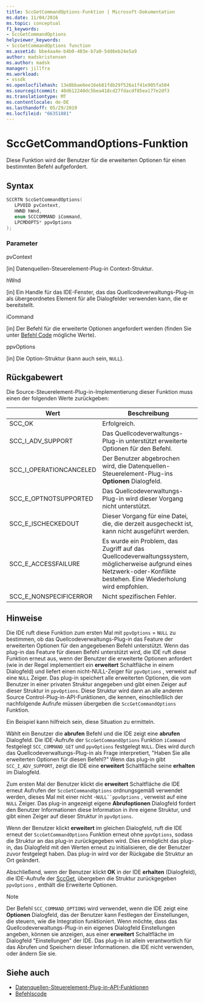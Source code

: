 ```yaml
---
title: SccGetCommandOptions-Funktion | Microsoft-Dokumentation
ms.date: 11/04/2016
ms.topic: conceptual
f1_keywords:
- SccGetCommandOptions
helpviewer_keywords:
- SccGetCommandOptions function
ms.assetid: bbe4aa4e-b4b0-403e-b7a0-5dd6eb24e5a9
author: madskristensen
ms.author: madsk
manager: jillfra
ms.workload:
- vssdk
ms.openlocfilehash: 13e8bbae6ee16eb81fdb29f526a1f41e905fa504
ms.sourcegitcommit: 40d612240dc5bea418cd27fdacdf85ea177e2df3
ms.translationtype: MT
ms.contentlocale: de-DE
ms.lasthandoff: 05/29/2019
ms.locfileid: "66351881"
---
```

# <a name="sccgetcommandoptions-function"></a>SccGetCommandOptions-Funktion
Diese Funktion wird der Benutzer für die erweiterten Optionen für einen bestimmten Befehl aufgefordert.

## <a name="syntax"></a>Syntax

```cpp
SCCRTN SccGetCommandOptions(
   LPVOID pvContext,
   HWND hWnd,
   enum SCCCOMMAND iCommand,
   LPCMDOPTS* ppvOptions
);
```

### <a name="parameters"></a>Parameter
 pvContext

[in] Datenquellen-Steuerelement-Plug-in Context-Struktur.

 hWnd

[in] Ein Handle für das IDE-Fenster, das das Quellcodeverwaltungs-Plug-in als übergeordnetes Element für alle Dialogfelder verwenden kann, die er bereitstellt.

 iCommand

[in] Der Befehl für die erweiterte Optionen angefordert werden (finden Sie unter [Befehl Code](../extensibility/command-code-enumerator.md) mögliche Werte).

 ppvOptions

[in] Die Option-Struktur (kann auch sein, `NULL`).

## <a name="return-value"></a>Rückgabewert
 Die Source-Steuerelement-Plug-in-Implementierung dieser Funktion muss einen der folgenden Werte zurückgeben:

|Wert|Beschreibung|
|-----------|-----------------|
|SCC_OK|Erfolgreich.|
|SCC_I_ADV_SUPPORT|Das Quellcodeverwaltungs-Plug-in unterstützt erweiterte Optionen für den Befehl.|
|SCC_I_OPERATIONCANCELED|Der Benutzer abgebrochen wird, die Datenquellen-Steuerelement-Plug-ins **Optionen** Dialogfeld.|
|SCC_E_OPTNOTSUPPORTED|Das Quellcodeverwaltungs-Plug-in wird dieser Vorgang nicht unterstützt.|
|SCC_E_ISCHECKEDOUT|Dieser Vorgang für eine Datei, die, die derzeit ausgecheckt ist, kann nicht ausgeführt werden.|
|SCC_E_ACCESSFAILURE|Es wurde ein Problem, das Zugriff auf das Quellcodeverwaltungssystem, möglicherweise aufgrund eines Netzwerk-oder-Konflikte bestehen. Eine Wiederholung wird empfohlen.|
|SCC_E_NONSPECIFICERROR|Nicht spezifischen Fehler.|

## <a name="remarks"></a>Hinweise
 Die IDE ruft diese Funktion zum ersten Mal mit `ppvOptions` = `NULL` zu bestimmen, ob das Quellcodeverwaltungs-Plug-in das Feature der erweiterten Optionen für den angegebenen Befehl unterstützt. Wenn das plug-in das Feature für diesen Befehl unterstützt wird, die IDE ruft diese Funktion erneut aus, wenn der Benutzer die erweiterte Optionen anfordert (wie in der Regel implementiert ein **erweitert** Schaltfläche in einem Dialogfeld) und liefert einen nicht-NULL-Zeiger für `ppvOptions` , verweist auf eine `NULL` Zeiger. Das plug-in speichert alle erweiterten Optionen, die vom Benutzer in einer privaten Struktur angegeben und gibt einen Zeiger auf dieser Struktur in `ppvOptions`. Diese Struktur wird dann an alle anderen Source Control-Plug-in-API-Funktionen, die kennen, einschließlich der nachfolgende Aufrufe müssen übergeben die `SccGetCommandOptions` Funktion.

 Ein Beispiel kann hilfreich sein, diese Situation zu ermitteln.

 Wählt ein Benutzer die **abrufen** Befehl und die IDE zeigt eine **abrufen** Dialogfeld. Die IDE-Aufrufe der `SccGetCommandOptions` Funktion `iCommand` festgelegt `SCC_COMMAND_GET` und `ppvOptions` festgelegt `NULL`. Dies wird durch das Quellcodeverwaltungs-Plug-in als Frage interpretiert, "Haben Sie alle erweiterten Optionen für diesen Befehl?" Wenn das plug-in gibt `SCC_I_ADV_SUPPORT`, zeigt die IDE eine **erweitert** Schaltfläche seine **erhalten** im Dialogfeld.

 Zum ersten Mal der Benutzer klickt die **erweitert** Schaltfläche die IDE erneut Aufrufen der `SccGetCommandOptions` ordnungsgemäß verwendet werden, dieses Mal mit einer nicht -`NULL``ppvOptions` , verweist auf eine `NULL` Zeiger. Das plug-in angezeigt eigene **Abrufoptionen** Dialogfeld fordert den Benutzer Informationen diese Information in ihre eigene Struktur, und gibt einen Zeiger auf dieser Struktur in `ppvOptions`.

 Wenn der Benutzer klickt **erweitert** im gleichen Dialogfeld, ruft die IDE erneut der `SccGetCommandOptions` Funktion erneut ohne `ppvOptions`, sodass die Struktur an das plug-in zurückgegeben wird. Dies ermöglicht das plug-in, das Dialogfeld mit den Werten erneut zu initialisieren, die der Benutzer zuvor festgelegt haben. Das plug-in wird vor der Rückgabe die Struktur an Ort geändert.

 Abschließend, wenn der Benutzer klickt **OK** in der IDE **erhalten** (Dialogfeld), die IDE-Aufrufe der [SccGet](../extensibility/sccget-function.md), übergeben die Struktur zurückgegeben `ppvOptions` , enthält die Erweiterte Optionen.

> [!NOTE]
> Der Befehl `SCC_COMMAND_OPTIONS` wird verwendet, wenn die IDE zeigt eine **Optionen** Dialogfeld, das der Benutzer kann Festlegen der Einstellungen, die steuern, wie die Integration funktioniert. Wenn möchte, dass das Quellcodeverwaltungs-Plug-in ein eigenes Dialogfeld Einstellungen angeben, können sie anzeigen, aus einer **erweitert** Schaltfläche im Dialogfeld "Einstellungen" der IDE. Das plug-in ist allein verantwortlich für das Abrufen und Speichern dieser Informationen. die IDE nicht verwenden, oder ändern Sie sie.

## <a name="see-also"></a>Siehe auch
- [Datenquellen-Steuerelement-Plug-in-API-Funktionen](../extensibility/source-control-plug-in-api-functions.md)
- [Befehlscode](../extensibility/command-code-enumerator.md)